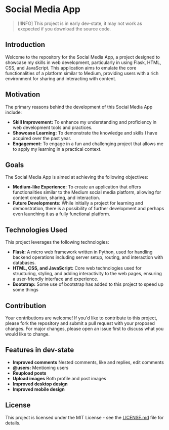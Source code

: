 # Social Media App

> [!INFO]
> This project is in early dev-state, it may not work as excpected if you download the source code.

## Introduction

Welcome to the repository for the Social Media App, a project designed to showcase my skills in web development, particularly in using Flask, HTML, CSS, and JavaScript. This application aims to emulate the core functionalities of a platform similar to Medium, providing users with a rich environment for sharing and interacting with content.

## Motivation

The primary reasons behind the development of this Social Media App include:

- **Skill Improvement:** To enhance my understanding and proficiency in web development tools and practices.
- **Showcase Learning:** To demonstrate the knowledge and skills I have acquired over the past year.
- **Engagement:** To engage in a fun and challenging project that allows me to apply my learning in a practical context.

## Goals

The Social Media App is aimed at achieving the following objectives:

- **Medium-like Experience:** To create an application that offers functionalities similar to the Medium social media platform, allowing for content creation, sharing, and interaction.
- **Future Developments:** While initially a project for learning and demonstration, there is a possibility of further development and perhaps even launching it as a fully functional platform.

## Technologies Used

This project leverages the following technologies:

- **Flask:** A micro web framework written in Python, used for handling backend operations including server setup, routing, and interaction with databases.
- **HTML, CSS, and JavaScript:** Core web technologies used for structuring, styling, and adding interactivity to the web pages, ensuring a user-friendly interface and experience.
- **Bootstrap:** Some use of bootstrap has added to this project to speed up some things

## Contribution

Your contributions are welcome! If you'd like to contribute to this project, please fork the repository and submit a pull request with your proposed changes. For major changes, please open an issue first to discuss what you would like to change.

## Features in dev-state

- **Improved comments** Nested comments, like and replies, edit comments
- **@users:** Mentioning users
- **Reupload posts**
- **Upload images** Both profile and post images
- **Improved desktop design**
- **Improved mobile design**

## License

This project is licensed under the MIT License - see the [LICENSE.md](LICENSE.md) file for details.

